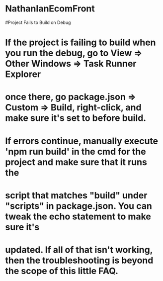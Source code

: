 # NathanIanEcomFront

#Project Fails to Build on Debug
#	If the project is failing to build when you run the debug, go to View => Other Windows => Task Runner Explorer
#	once there, go package.json => Custom => Build, right-click, and make sure it's set to before build.
#	If errors continue, manually execute 'npm run build' in the cmd for the project and make sure that it runs the
#	script that matches "build" under "scripts" in package.json. You can tweak the echo statement to make sure it's
#	updated. If all of that isn't working, then the troubleshooting is beyond the scope of this little FAQ.
